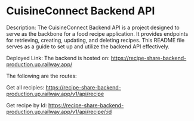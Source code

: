 <h1>CuisineConnect Backend API</h1>

Description:
The CuisineConnect Backend API is a project designed to serve as the backbone for a food recipe application. It provides endpoints for retrieving, creating, updating, and deleting recipes. This README file serves as a guide to set up and utilize the backend API effectively.

Deployed Link: The backend is hosted on:
https://recipe-share-backend-production.up.railway.app/

The following are the routes: 

Get all recipies: https://recipe-share-backend-production.up.railway.app/v1/api/recipe

Get recipe by Id: https://recipe-share-backend-production.up.railway.app/v1/api/recipe/:id

